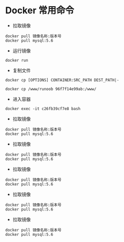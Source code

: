 # Docker 常用命令





* 拉取镜像

``` linux
docker pull 镜像名称:版本号
docker pull mysql:5.6
```

* 运行镜像

``` linux
docker run 
```

* 复制文件

``` linux
docker cp [OPTIONS] CONTAINER:SRC_PATH DEST_PATH|-

docker cp /www/runoob 96f7f14e99ab:/www/
```

* 进入容器

``` linux
docker exec -it c26fb39cf7e8 bash
```

* 拉取镜像

``` linux
docker pull 镜像名称:版本号
docker pull mysql:5.6
```

* 拉取镜像

``` linux
docker pull 镜像名称:版本号
docker pull mysql:5.6
```

* 拉取镜像

``` linux
docker pull 镜像名称:版本号
docker pull mysql:5.6
```

* 拉取镜像

``` linux
docker pull 镜像名称:版本号
docker pull mysql:5.6
```

* 拉取镜像

``` linux
docker pull 镜像名称:版本号
docker pull mysql:5.6
```

